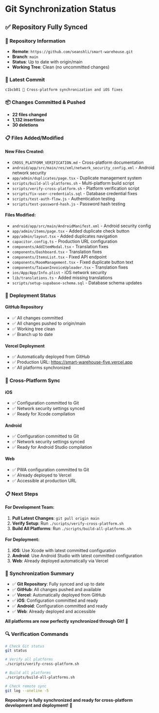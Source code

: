 # Git Synchronization Status

## ✅ **Repository Fully Synced**

### 📍 **Repository Information**
- **Remote**: `https://github.com/seanshli/smart-warehouse.git`
- **Branch**: `main`
- **Status**: Up to date with origin/main
- **Working Tree**: Clean (no uncommitted changes)

### 🔄 **Latest Commit**
```
c1bcb01 🚀 Cross-platform synchronization and iOS fixes
```

### 📦 **Changes Committed & Pushed**
- **22 files changed**
- **1,132 insertions**
- **30 deletions**

### 📋 **Files Added/Modified**

#### **New Files Created:**
- `CROSS_PLATFORM_VERIFICATION.md` - Cross-platform documentation
- `android/app/src/main/res/xml/network_security_config.xml` - Android network security
- `app/admin/duplicates/page.tsx` - Duplicate management system
- `scripts/build-all-platforms.sh` - Multi-platform build script
- `scripts/verify-cross-platform.sh` - Platform verification script
- `scripts/fix-user-credentials.sql` - Database credential fixes
- `scripts/test-auth-flow.js` - Authentication testing
- `scripts/test-password-hash.js` - Password hash testing

#### **Files Modified:**
- `android/app/src/main/AndroidManifest.xml` - Android security config
- `app/admin/items/page.tsx` - Added duplicate check button
- `app/admin/layout.tsx` - Added duplicates navigation
- `capacitor.config.ts` - Production URL configuration
- `components/AddItemModal.tsx` - Translation fixes
- `components/Dashboard.tsx` - Translation fixes
- `components/ItemsList.tsx` - Fixed API endpoint
- `components/RoomManagement.tsx` - Fixed duplicate button text
- `components/TaiwanInvoiceUploader.tsx` - Translation fixes
- `ios/App/App/Info.plist` - iOS network security
- `lib/translations.ts` - Added missing translations
- `scripts/setup-supabase-schema.sql` - Database schema updates

### 🚀 **Deployment Status**

#### **GitHub Repository**
- ✅ All changes committed
- ✅ All changes pushed to origin/main
- ✅ Working tree clean
- ✅ Branch up to date

#### **Vercel Deployment**
- ✅ Automatically deployed from GitHub
- ✅ Production URL: https://smart-warehouse-five.vercel.app
- ✅ All platforms synchronized

### 🔧 **Cross-Platform Sync**

#### **iOS**
- ✅ Configuration committed to Git
- ✅ Network security settings synced
- ✅ Ready for Xcode compilation

#### **Android**
- ✅ Configuration committed to Git
- ✅ Network security settings synced
- ✅ Ready for Android Studio compilation

#### **Web**
- ✅ PWA configuration committed to Git
- ✅ Already deployed to Vercel
- ✅ Accessible at production URL

### 📋 **Next Steps**

#### **For Development Team:**
1. **Pull Latest Changes**: `git pull origin main`
2. **Verify Setup**: Run `./scripts/verify-cross-platform.sh`
3. **Build All Platforms**: Run `./scripts/build-all-platforms.sh`

#### **For Deployment:**
1. **iOS**: Use Xcode with latest committed configuration
2. **Android**: Use Android Studio with latest committed configuration
3. **Web**: Already deployed automatically via Vercel

### 🎯 **Synchronization Summary**

- ✅ **Git Repository**: Fully synced and up to date
- ✅ **GitHub**: All changes pushed and available
- ✅ **Vercel**: Automatically deployed from GitHub
- ✅ **iOS**: Configuration committed and ready
- ✅ **Android**: Configuration committed and ready
- ✅ **Web**: Already deployed and accessible

**All platforms are now perfectly synchronized through Git!** 🎉

### 🔍 **Verification Commands**

```bash
# Check Git status
git status

# Verify all platforms
./scripts/verify-cross-platform.sh

# Build all platforms
./scripts/build-all-platforms.sh

# Check remote sync
git log --oneline -5
```

**Repository is fully synchronized and ready for cross-platform development and deployment!** 🚀
